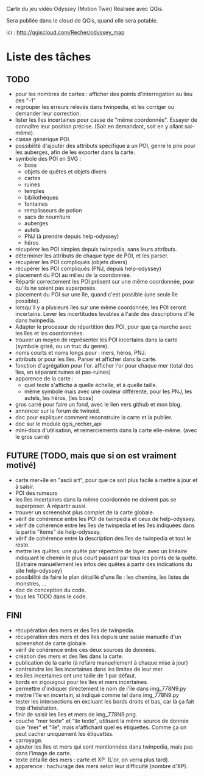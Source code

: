 Carte du jeu vidéo Odyssey (Motion Twin)
Réalisée avec QGis.

Sera publiée dans le cloud de QGis, quand elle sera potable.

ici : http://qgiscloud.com/Recher/odyssey_map

# Liste des tâches #

## TODO ##

 - pour les nombres de cartes : afficher des points d'interrogation au lieu des "-1"
 - regrouper les erreurs relevés dans twinpedia, et les corriger ou demander leur correction.
 - lister les îles incertaines pour cause de "même coordonnée". Essayer de connaître leur position précise. (Soit en demandant, soit en y allant soi-même).
 - classe générique POI.
 - possibilité d'ajouter des attributs spécifique à un POI, genre le prix pour les auberges, afin de les exporter dans la carte.
 - symbole des POI en SVG :
    * boss
    * objets de quêtes et objets divers
    * cartes
    * ruines
    * temples
    * bibliothèques
    * fontaines
    * remplisseurs de potion
    * sacs de nourriture
    * auberges
    * autels
    * PNJ (à prendre depuis help-odyssey)
    * héros
 - récupérer les POI simples depuis twinpedia, sans leurs attributs.
 - déterminer les attributs de chaque type de POI, et les parser.
 - récupérer les POI compliqués (objets divers)
 - récupérer les POI compliqués (PNJ, depuis help-odyssey)
 - placement du POI au milieu de la coordonnée.
 - Répartir correctement les POI présent sur une même coordonnée, pour qu'ils ne soient pas superposés.
 - placement du POI sur une île, quand c'est possible (une seule île possible).
 - lorsqu'il y a plusieurs îles sur une même coordonnée, les POI seront incertains. Lever les incertitudes levables à l'aide des descriptions d'île dans twinpedia.
 - Adapter le processur de répartition des POI, pour que ça marche avec les îles et les coordonnées.
 - trouver un moyen de représenter les POI incertains dans la carte (symbole grisé, ou un truc du genre).
 - noms courts et noms longs pour : mers, héros, PNJ.
 - attributs or pour les îles. Parser et afficher dans la carte.
 - fonction d'agrégation pour l'or. afficher l'or pour chaque mer (total des îles, en séparant ruines et pas-ruines)
 - apparence de la carte :
    * quel texte s'affiche à quelle échelle, et à quelle taille.
    * même symbole mais avec une couleur différente, pour les PNJ, les autels, les héros, [les boss]
 - gros carré pour faire un fond, avec le lien vers github et mon blog.
 - annoncer sur le forum de twinoid.
 - doc pour expliquer comment reconstruire la carte et la publier.
 - doc sur le module qgis_recher_api
 - mini-docs d'utilisation, et remerciements dans la carte elle-même. (avec le gros carré)

## FUTURE (TODO, mais que si on est vraiment motivé) ##

 - carte mer+île en "ascii art", pour que ce soit plus facile à mettre à jour et à saisir.
 - POI des rumeurs
 - les îles incertaines dans la même coordonnée ne doivent pas se superposer. À répartir aussi.
 - trouver un screenshot plus complet de la carte globale.
 - vérif de cohérence entre les POI de twinpedia et ceux de help-odyssey.
 - vérif de cohérence entre les îles de twinpedia et les îles indiquées dans la partie "items" de help-odyssey.
 - vérif de cohérence entre la description des îles de twinpedia et tout le reste.
 - mettre les quêtes. une quête par répertoire de layer. avec un linéaire indiquant le chemin le plus court passant par tous les points de la quête. (Extraire manuellement les infos des quêtes à partir des indications du site help-odyssey)
 - possibilité de faire le plan détaillé d'une île : les chemins, les listes de monstres, ...
 - doc de conception du code.
 - tous les TODO dans le code.

## FINI ##

 - récupération des mers et des îles de twinpedia.
 - récupération des mers et des îles depuis une saisie manuelle d'un screenshot de carte globale.
 - vérif de cohérence entre ces deux sources de données.
 - création des mers et des îles dans la carte.
 - publication de la carte (à refaire manuellement à chaque mise à jour)
 - contraindre les îles incertaines dans les limites de leur mer.
 - les îles incertaines ont une taille de 1 par défaut.
 - bords en zigouigoui pour les îles et mers incertaines.
 - permettre d'indiquer directement le nom de l'île dans img_778N9.py
 - mettre l'île en incertain, si indiqué comme tel dans img_778N9.py
 - tester les intersections en excluant les bords droits et bas, car là ça fait trop d'hésitation.
 - finir de saisir les îles et mers de img_778N9.png.
 - couche "mer texte" et "île texte", utilisant la même source de donnée que "mer" et "île", mais n'affichant quel es étiquettes. Comme ça on peut cacher uniquement les étiquettes.
 - carroyage.
 - ajouter les îles et mers qui sont mentionnées dans twinpedia, mais pas dans l'image de carte.
 - texte détaillé des mers : carte et XP. (L'or, on verra plus tard).
 - apparence : hachurage des mers selon leur difficulté (nombre d'XP).